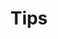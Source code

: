 ---
title: "Tips"
menu:
  main:
    weight: 6
    title: "cake"
    linkText: "moose"
description: "Useful quick tips that have made my life easier."
descriptor: "tips"
---